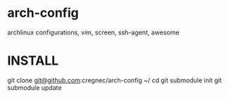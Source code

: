 arch-config
===========

archlinux configurations, vim, screen, ssh-agent, awesome

INSTALL
=======

git clone git@github.com:cregnec/arch-config ~/
cd
git submodule init
git submodule update
